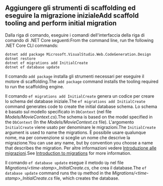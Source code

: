 <a name="cli"></a>
## <a name="add-scaffold-tooling-and-perform-initial-migration"></a><span data-ttu-id="4c98c-101">Aggiungere gli strumenti di scaffolding ed eseguire la migrazione iniziale</span><span class="sxs-lookup"><span data-stu-id="4c98c-101">Add scaffold tooling and perform initial migration</span></span>

<span data-ttu-id="4c98c-102">Dalla riga di comando, eseguire i comandi dell'interfaccia della riga di comando di .NET Core seguenti:</span><span class="sxs-lookup"><span data-stu-id="4c98c-102">From the command line, run the following .NET Core CLI commands:</span></span>

```console
dotnet add package Microsoft.VisualStudio.Web.CodeGeneration.Design
dotnet restore
dotnet ef migrations add InitialCreate
dotnet ef database update
```

<span data-ttu-id="4c98c-103">Il comando `add package` installa gli strumenti necessari per eseguire il motore di scaffolding.</span><span class="sxs-lookup"><span data-stu-id="4c98c-103">The `add package` command installs the tooling required to run the scaffolding engine.</span></span>

<span data-ttu-id="4c98c-104">Il comando `ef migrations add InitialCreate` genera un codice per creare lo schema del database iniziale.</span><span class="sxs-lookup"><span data-stu-id="4c98c-104">The `ef migrations add InitialCreate` command generates code to create the initial database schema.</span></span> <span data-ttu-id="4c98c-105">Lo schema è basato sul modello specificato in `DbContext` (nel file *Models/MovieContext.cs*).</span><span class="sxs-lookup"><span data-stu-id="4c98c-105">The schema is based on the model specified in the `DbContext` (In the *Models/MovieContext.cs* file).</span></span> <span data-ttu-id="4c98c-106">L'argomento `InitialCreate` viene usato per denominare le migrazioni.</span><span class="sxs-lookup"><span data-stu-id="4c98c-106">The `InitialCreate` argument is used to name the migrations.</span></span> <span data-ttu-id="4c98c-107">È possibile usare qualunque nome, ma per convenzione si sceglie un nome che descrive la migrazione.</span><span class="sxs-lookup"><span data-stu-id="4c98c-107">You can use any name, but by convention you choose a name that describes the migration.</span></span> <span data-ttu-id="4c98c-108">Per altre informazioni vedere [Introduzione alle migrazioni](xref:data/ef-mvc/migrations#introduction-to-migrations).</span><span class="sxs-lookup"><span data-stu-id="4c98c-108">See [Introduction to migrations](xref:data/ef-mvc/migrations#introduction-to-migrations) for more information.</span></span>

<span data-ttu-id="4c98c-109">Il comando `ef database update` esegue il metodo `Up` nel file *Migrations/\<time-stamp>_InitialCreate.cs*, che crea il database.</span><span class="sxs-lookup"><span data-stu-id="4c98c-109">The `ef database update` command runs the `Up` method in the *Migrations/\<time-stamp>_InitialCreate.cs* file, which creates the database.</span></span>
